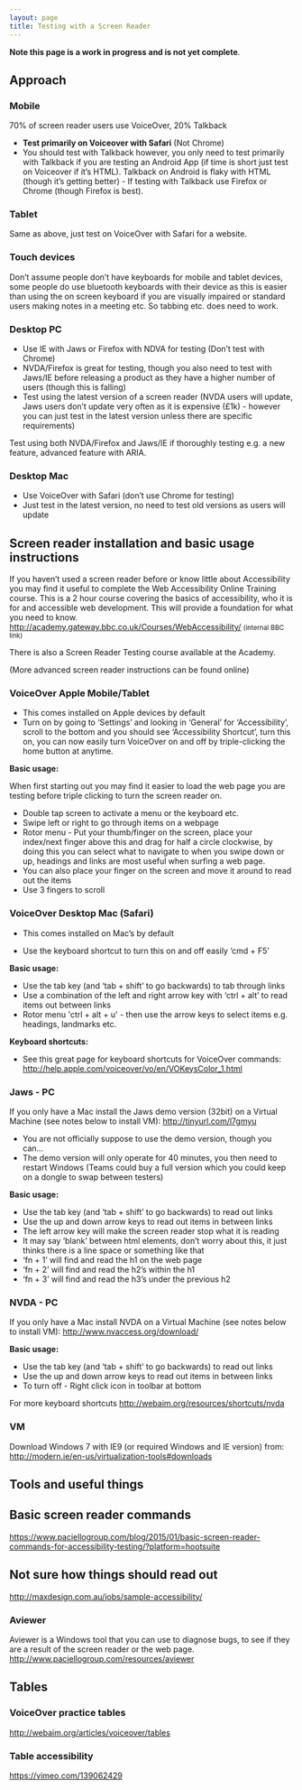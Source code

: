 ```yaml
---
layout: page
title: Testing with a Screen Reader
---
```

**Note this page is a work in progress and is not yet complete**.

## Approach

### Mobile

70% of screen reader users use VoiceOver, 20% Talkback

- **Test primarily on Voiceover with Safari** (Not Chrome)
- You should test with Talkback however, you only need to test primarily with Talkback if you are testing an Android App (if time is short just test on Voiceover if it’s HTML). Talkback on Android is flaky with HTML (though it’s getting better) - If testing with Talkback use Firefox or Chrome (though Firefox is best).


### Tablet

Same as above, just test on VoiceOver with Safari for a website.

### Touch devices

Don’t assume people don’t have keyboards for mobile and tablet devices, some people do use bluetooth keyboards with their device as this is easier than using the on screen keyboard if you are visually impaired or standard users making notes in a meeting etc. So tabbing etc. does need to work.

### Desktop PC

- Use IE with Jaws or Firefox with NDVA for testing (Don’t test with Chrome)
- NVDA/Firefox is great for testing, though you also need to test with Jaws/IE before releasing a product as they have a higher number of users (though this is falling)
- Test using the latest version of a screen reader (NVDA users will update, Jaws users don’t update very often as it is expensive (£1k) - however you can just test in the latest version unless there are specific requirements)

Test using both NVDA/Firefox and Jaws/IE if thoroughly testing e.g. a new feature, advanced feature with ARIA.

### Desktop Mac

- Use VoiceOver with Safari (don’t use Chrome for testing)
- Just test in the latest version, no need to test old versions as users will update


## Screen reader installation and basic usage instructions

If you haven’t used a screen reader before or know little about Accessibility you may find it useful to complete the Web Accessibility Online Training course. This is a 2 hour course covering the basics of accessibility, who it is for and accessible web development. This will provide a foundation for what you need to know. http://academy.gateway.bbc.co.uk/Courses/WebAccessibility/ <small>(internal BBC link)</small>

There is also a Screen Reader Testing course available at the Academy.

(More advanced screen reader instructions can be found online)

### VoiceOver Apple Mobile/Tablet

- This comes installed on Apple devices by default
- Turn on by going to ‘Settings’ and looking in ‘General’ for ‘Accessibility’, scroll to the bottom and you should see ‘Accessibility Shortcut’, turn this on, you can now easily turn VoiceOver on and off by triple-clicking the home button at anytime.

**Basic usage:**

When first starting out you may find it easier to load the web page you are testing before triple clicking to turn the screen reader on.
- Double tap screen to activate a menu or the keyboard etc.
- Swipe left or right to go through items on a webpage
- Rotor menu - Put your thumb/finger on the screen, place your index/next finger above this and drag for half a circle clockwise, by doing this you can select what to navigate to when you swipe down or up, headings and links are most useful when surfing a web page.
- You can also place your finger on the screen and move it around to read out the items
- Use 3 fingers to scroll

### VoiceOver Desktop Mac (Safari)
- This comes installed on Mac’s by default

- Use the keyboard shortcut to turn this on and off easily ‘cmd + F5’

**Basic usage:**
- Use the tab key (and ‘tab + shift’ to go backwards) to tab through links
- Use a combination of the left and right arrow key with ‘ctrl + alt’ to read items out between links
- Rotor menu 'ctrl + alt + u' - then use the arrow keys to select items e.g. headings, landmarks etc.

**Keyboard shortcuts:**
- See this great page for keyboard shortcuts for VoiceOver commands: http://help.apple.com/voiceover/vo/en/VOKeysColor_1.html

### Jaws - PC

If you only have a Mac install the Jaws demo version (32bit) on a Virtual Machine (see notes below to install VM):
http://tinyurl.com/l7gmyu

- You are not officially suppose to use the demo version, though you can...
- The demo version will only operate for 40 minutes, you then need to restart Windows (Teams could buy a full version which you could keep on a dongle to swap between testers)

**Basic usage:**
- Use the tab key (and ‘tab + shift’ to go backwards) to read out links
- Use the up and down arrow keys to read out items in between links
- The left arrow key will make the screen reader stop what it is reading
- It may say ‘blank’ between html elements, don’t worry about this, it just thinks there is a line space or something like that
- ‘fn + 1’ will find and read the h1 on the web page
- ‘fn + 2’ will find and read the h2’s within the h1
- ‘fn + 3’ will find and read the h3’s under the previous h2

### NVDA - PC

If you only have a Mac install NVDA on a Virtual Machine (see notes below to install VM):
http://www.nvaccess.org/download/

**Basic usage:**
- Use the tab key (and ‘tab + shift’ to go backwards) to read out links
- Use the up and down arrow keys to read out items in between links
- To turn off - Right click icon in toolbar at bottom

For more keyboard shortcuts
http://webaim.org/resources/shortcuts/nvda

### VM

Download Windows 7 with IE9 (or required Windows and IE version) from:
http://modern.ie/en-us/virtualization-tools#downloads



## Tools and useful things

## Basic screen reader commands

https://www.paciellogroup.com/blog/2015/01/basic-screen-reader-commands-for-accessibility-testing/?platform=hootsuite

## Not sure how things should read out

http://maxdesign.com.au/jobs/sample-accessibility/

### Aviewer

Aviewer is a Windows tool that you can use to diagnose bugs, to see if they are a result of the screen reader or the web page.
http://www.paciellogroup.com/resources/aviewer

## Tables

### VoiceOver practice tables

http://webaim.org/articles/voiceover/tables

### Table accessibility

https://vimeo.com/139062429
